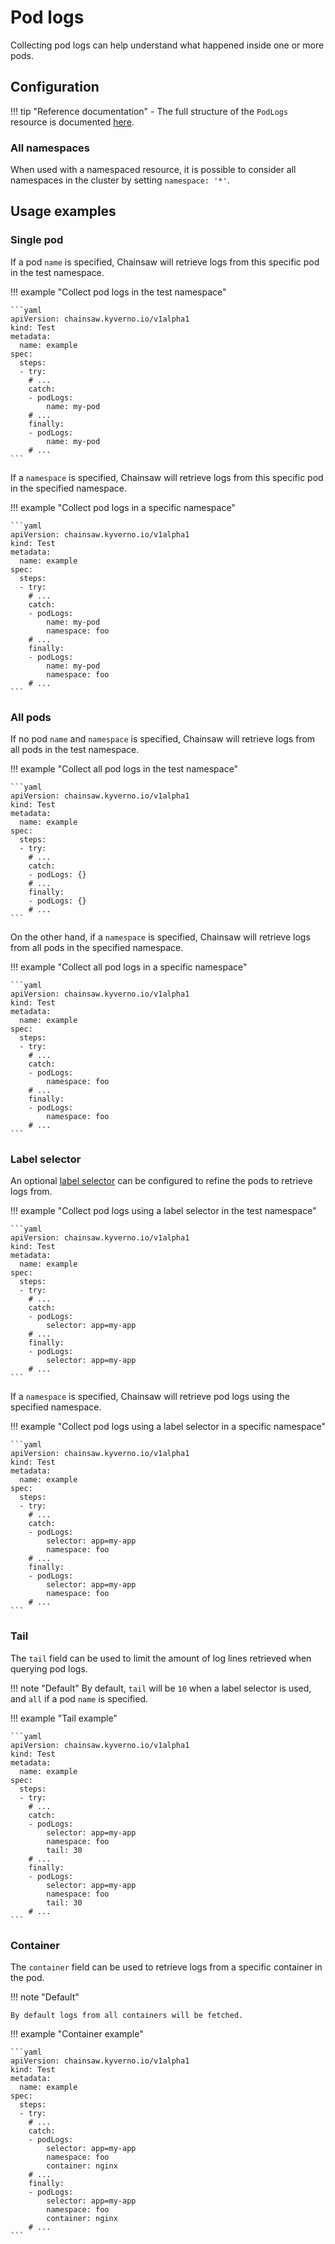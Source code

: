# Pod logs

Collecting pod logs can help understand what happened inside one or more pods.

## Configuration

!!! tip "Reference documentation"
    - The full structure of the `PodLogs` resource is documented [here](../../reference/apis/chainsaw.v1alpha1.md#chainsaw-kyverno-io-v1alpha1-PodLogs).

### All namespaces

When used with a namespaced resource, it is possible to consider all namespaces in the cluster by setting `namespace: '*'`.

## Usage examples

### Single pod

If a pod `name` is specified, Chainsaw will retrieve logs from this specific pod in the test namespace.

!!! example "Collect pod logs in the test namespace"

    ```yaml
    apiVersion: chainsaw.kyverno.io/v1alpha1
    kind: Test
    metadata:
      name: example
    spec:
      steps:
      - try:
        # ...
        catch:
        - podLogs:
            name: my-pod
        # ...
        finally:
        - podLogs:
            name: my-pod
        # ...
    ```

If a `namespace` is specified, Chainsaw will retrieve logs from this specific pod in the specified namespace.

!!! example "Collect pod logs in a specific namespace"

    ```yaml
    apiVersion: chainsaw.kyverno.io/v1alpha1
    kind: Test
    metadata:
      name: example
    spec:
      steps:
      - try:
        # ...
        catch:
        - podLogs:
            name: my-pod
            namespace: foo
        # ...
        finally:
        - podLogs:
            name: my-pod
            namespace: foo
        # ...
    ```

### All pods

If no pod `name` and `namespace` is specified, Chainsaw will retrieve logs from all pods in the test namespace.

!!! example "Collect all pod logs in the test namespace"

    ```yaml
    apiVersion: chainsaw.kyverno.io/v1alpha1
    kind: Test
    metadata:
      name: example
    spec:
      steps:
      - try:
        # ...
        catch:
        - podLogs: {}
        # ...
        finally:
        - podLogs: {}
        # ...
    ```

On the other hand, if a `namespace` is specified, Chainsaw will retrieve logs from all pods in the specified namespace.

!!! example "Collect all pod logs in a specific namespace"

    ```yaml
    apiVersion: chainsaw.kyverno.io/v1alpha1
    kind: Test
    metadata:
      name: example
    spec:
      steps:
      - try:
        # ...
        catch:
        - podLogs:
            namespace: foo
        # ...
        finally:
        - podLogs:
            namespace: foo
        # ...
    ```

### Label selector

An optional [label selector](https://kubernetes.io/docs/concepts/overview/working-with-objects/labels/#label-selectors) can be configured to refine the pods to retrieve logs from.

!!! example "Collect pod logs using a label selector in the test namespace"

    ```yaml
    apiVersion: chainsaw.kyverno.io/v1alpha1
    kind: Test
    metadata:
      name: example
    spec:
      steps:
      - try:
        # ...
        catch:
        - podLogs:
            selector: app=my-app
        # ...
        finally:
        - podLogs:
            selector: app=my-app
        # ...
    ```

If a `namespace` is specified, Chainsaw will retrieve pod logs using the specified namespace.

!!! example "Collect pod logs using a label selector in a specific namespace"

    ```yaml
    apiVersion: chainsaw.kyverno.io/v1alpha1
    kind: Test
    metadata:
      name: example
    spec:
      steps:
      - try:
        # ...
        catch:
        - podLogs:
            selector: app=my-app
            namespace: foo
        # ...
        finally:
        - podLogs:
            selector: app=my-app
            namespace: foo
        # ...
    ```

### Tail

The `tail` field can be used to limit the amount of log lines retrieved when querying pod logs.

!!! note "Default"
    By default, `tail` will be `10` when a label selector is used, and `all` if a pod `name` is specified.

!!! example "Tail example"

    ```yaml
    apiVersion: chainsaw.kyverno.io/v1alpha1
    kind: Test
    metadata:
      name: example
    spec:
      steps:
      - try:
        # ...
        catch:
        - podLogs:
            selector: app=my-app
            namespace: foo
            tail: 30
        # ...
        finally:
        - podLogs:
            selector: app=my-app
            namespace: foo
            tail: 30
        # ...
    ```

### Container

The `container` field can be used to retrieve logs from a specific container in the pod.

!!! note "Default"

    By default logs from all containers will be fetched.

!!! example "Container example"

    ```yaml
    apiVersion: chainsaw.kyverno.io/v1alpha1
    kind: Test
    metadata:
      name: example
    spec:
      steps:
      - try:
        # ...
        catch:
        - podLogs:
            selector: app=my-app
            namespace: foo
            container: nginx
        # ...
        finally:
        - podLogs:
            selector: app=my-app
            namespace: foo
            container: nginx
        # ...
    ```
